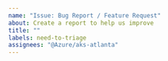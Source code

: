 ```yaml
---
name: "Issue: Bug Report / Feature Request"
about: Create a report to help us improve
title: ""
labels: need-to-triage
assignees: "@Azure/aks-atlanta"
---
```

